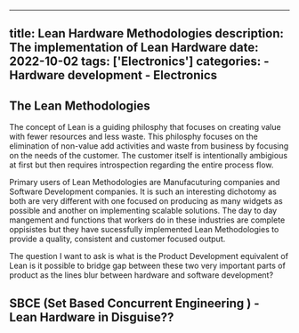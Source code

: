 
---
title: Lean Hardware Methodologies 
description: The implementation of Lean Hardware
date: 2022-10-02
tags: ['Electronics']
categories:
    - Hardware development 
    - Electronics
---
## The Lean Methodologies 

The concept of Lean is a guiding philosphy that focuses on creating value with fewer resources and less waste. This philosphy focuses on the elimination of non-value add activities and waste from business by focusing on the needs of the customer. The customer itself is intentionally ambigious at first but then requires introspection regarding the entire process flow. 

Primary users of Lean Methodologies are Manufacuturing companies and Software Development companies. It is such an interesting dichotomy as both are very different with one focused on producing as many widgets as possible and another on implementing scalable solutions. The day to day mangement and functions that workers do in these industries are complete oppisistes but they have sucessfully implemented Lean Methodologies to provide a quality, consistent and customer focused output. 

The question I want to ask is what is the Product Development equivalent of Lean is it possible to bridge gap between these two very important parts of product as the lines blur between hardware and software development? 

## SBCE (Set Based Concurrent Engineering ) - Lean Hardware in Disguise?? 

